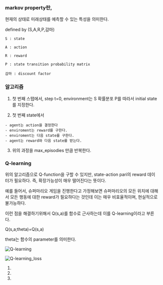 
### markov property란,

현재의 상태로 미래상태를 예측할 수 있는 특성을 의미한다.

defined by (S,A,R,P,감마)

    S : state

    A : action

    R : reward

    P : state transition probability matrix

    감마 : discount factor 

### 알고리즘

  1. 첫 번째 스탭에서, step t=0, environment는 S 확률분포 P를 따라서 initial state를 지정한다.

  2. 첫 번째 state에서
  
    - agent는 action을 결정한다
    - enviroment는 reward를 구한다.
    - enviroment는 다음 state를 구한다.
    - agent는 reward와 다음 state를 받는다.

  3. 위의 과정을 max_episodies 만큼 반복한다.


### Q-learning

위의 알고리즘으로 Q-function을 구할 수 있지만, state-action pari의 reward 데이터가 필요하다. 즉, 확장가능성이 매우 떨어진다는 뜻이다.

예를 들어서, 슈퍼마리오 게임을 진행한다고 가정해보면 슈퍼마리오의 모든 위치에 대해서 모든 행동에 대한 reward가 필요하다는 것인데 이는 매우 비효율적이며, 현실적으로 불가능하다.

이런 점을 해결하기위해서 Q(s,a)를 함수로 근사하는데 이를 Q-learning이라고 부른다.

Q(s,a;theta)=Q(s,a)

theta는 함수의 parameter를 의미한다.

![Q-learning](https://wdc.objectstorage.softlayer.net/v1/AUTH_7046a6f4-79b7-4c6c-bdb7-6f68e920f6e5/Code-Articles/cc-reinforcement-learning-train-software-agent/images/fig03.png)


![Q-learning_loss](https://encrypted-tbn0.gstatic.com/images?q=tbn:ANd9GcRt6sqIGLjef-RnIa0H3wU2JDgPUtltlKtMGmioFFLh__pPoBD8)


1.
2.
3.
